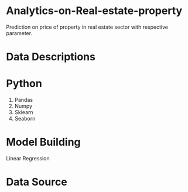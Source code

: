 # Analytics-on-Real-estate-property
Prediction on price of property in real estate sector with respective parameter.

# **Data Descriptions**

# **Python**
1. Pandas
2. Numpy
3. Sklearn
4. Seaborn

# **Model Building**
Linear Regression

# **Data Source**

